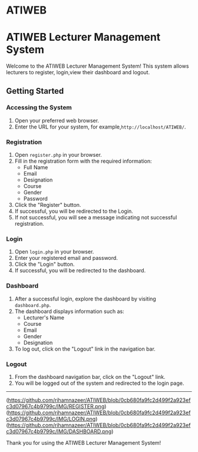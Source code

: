 # ATIWEB
# ATIWEB Lecturer Management System

Welcome to the ATIWEB Lecturer Management System! This system allows lecturers to register, login,view their dashboard and logout.

## Getting Started

### Accessing the System

1. Open your preferred web browser.
2. Enter the URL for your system, for example,`http://localhost/ATIWEB/`.


### Registration

1. Open `register.php` in your browser.
2. Fill in the registration form with the required information:
   - Full Name
   - Email
   - Designation
   - Course
   - Gender
   - Password
3. Click the "Register" button.
4. If successful, you will be redirected to the Login.
5. If not successful, you will see a message indicating not successful registration.

### Login

1. Open `login.php` in your browser.
2. Enter your registered email and password.
3. Click the "Login" button.
4. If successful, you will be redirected to the dashboard.

### Dashboard

1. After a successful login, explore the dashboard by visiting `dashboard.php`.
2. The dashboard displays information such as:
   - Lecturer's Name
   - Course
   - Email
   - Gender
   - Designation
3. To log out, click on the "Logout" link in the navigation bar.

### Logout

1. From the dashboard navigation bar, click on the "Logout" link.
2. You will be logged out of the system and redirected to the login page.

---
(https://github.com/rihamnazeer/ATIWEB/blob/0cb680fa9fc2d499f2a923efc3d07967c4b9799c/IMG/REGISTER.png)
(https://github.com/rihamnazeer/ATIWEB/blob/0cb680fa9fc2d499f2a923efc3d07967c4b9799c/IMG/LOGIN.png)
(https://github.com/rihamnazeer/ATIWEB/blob/0cb680fa9fc2d499f2a923efc3d07967c4b9799c/IMG/DASHBOARD.png)

Thank you for using the ATIWEB Lecturer Management System!

